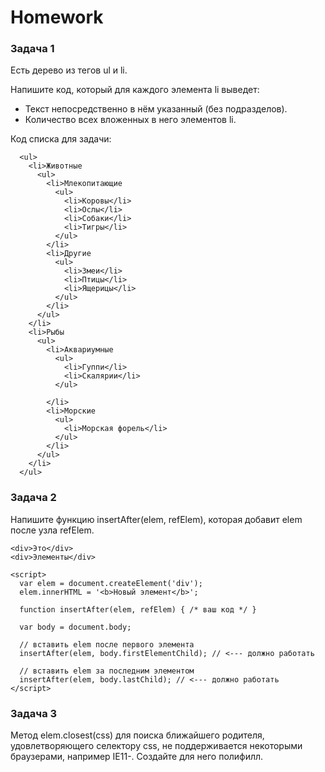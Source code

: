 # Homework 

### Задача 1 

Есть дерево из тегов ul и li.

Напишите код, который для каждого элемента li выведет:
* Текст непосредственно в нём указанный (без подразделов).
* Количество всех вложенных в него элементов li.

Код списка для задачи: 
```
  <ul>
    <li>Животные
      <ul>
        <li>Млекопитающие
          <ul>
            <li>Коровы</li>
            <li>Ослы</li>
            <li>Собаки</li>
            <li>Тигры</li>
          </ul>
        </li>
        <li>Другие
          <ul>
            <li>Змеи</li>
            <li>Птицы</li>
            <li>Ящерицы</li>
          </ul>
        </li>
      </ul>
    </li>
    <li>Рыбы
      <ul>
        <li>Аквариумные
          <ul>
            <li>Гуппи</li>
            <li>Скалярии</li>
          </ul>

        </li>
        <li>Морские
          <ul>
            <li>Морская форель</li>
          </ul>
        </li>
      </ul>
    </li>
  </ul>
```

### Задача 2 

Напишите функцию insertAfter(elem, refElem), которая добавит elem после узла refElem. 
```
<div>Это</div>
<div>Элементы</div>

<script>
  var elem = document.createElement('div');
  elem.innerHTML = '<b>Новый элемент</b>';

  function insertAfter(elem, refElem) { /* ваш код */ }

  var body = document.body;

  // вставить elem после первого элемента
  insertAfter(elem, body.firstElementChild); // <--- должно работать

  // вставить elem за последним элементом
  insertAfter(elem, body.lastChild); // <--- должно работать
</script>
``` 
### Задача 3 
Метод elem.closest(css) для поиска ближайшего родителя, удовлетворяющего селектору css, не поддерживается некоторыми браузерами, например IE11-.
Создайте для него полифилл.

